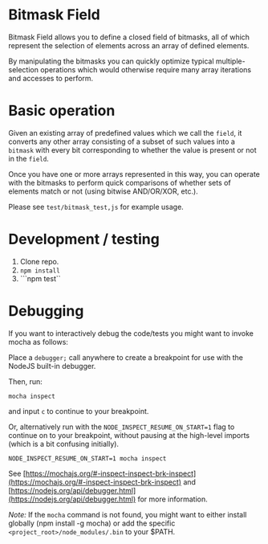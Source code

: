 # Bitmask Field

Bitmask Field allows you to define a closed field of bitmasks, all of which represent
the selection of elements across an array of defined elements.

By manipulating the bitmasks you can quickly optimize typical multiple-selection
operations which would otherwise require many array iterations and accesses to perform.

# Basic operation

Given an existing array of predefined values which we call the `field`, it converts any other array consisting of a subset of such values into a `bitmask` with every bit corresponding to whether
the value is present or not in the `field`.

Once you have one or more arrays represented in this way, you can operate with the bitmasks to perform
quick comparisons of whether sets of elements match or not (using bitwise AND/OR/XOR, etc.).

Please see `test/bitmask_test,js` for example usage.

# Development / testing

1. Clone repo.
2. ```npm install```
3. ```npm test``

# Debugging

If you want to interactively debug the code/tests you might want to invoke mocha as follows:

Place a `debugger;` call anywhere to create a breakpoint for use with the NodeJS built-in debugger.

Then, run:

```
mocha inspect
```

and input `c` to continue to your breakpoint.


Or, alternatively run with the `NODE_INSPECT_RESUME_ON_START=1` flag to continue on to your breakpoint, without pausing at the high-level imports (which is a bit confusing initially).

```
NODE_INSPECT_RESUME_ON_START=1 mocha inspect
```

See [https://mochajs.org/#-inspect-inspect-brk-inspect](https://mochajs.org/#-inspect-inspect-brk-inspect) and [https://nodejs.org/api/debugger.html](https://nodejs.org/api/debugger.html) for more information.


*Note:* If the `mocha` command is not found, you might want to either install globally (npm install -g mocha) or add the specific `<project_root>/node_modules/.bin` to your $PATH.
